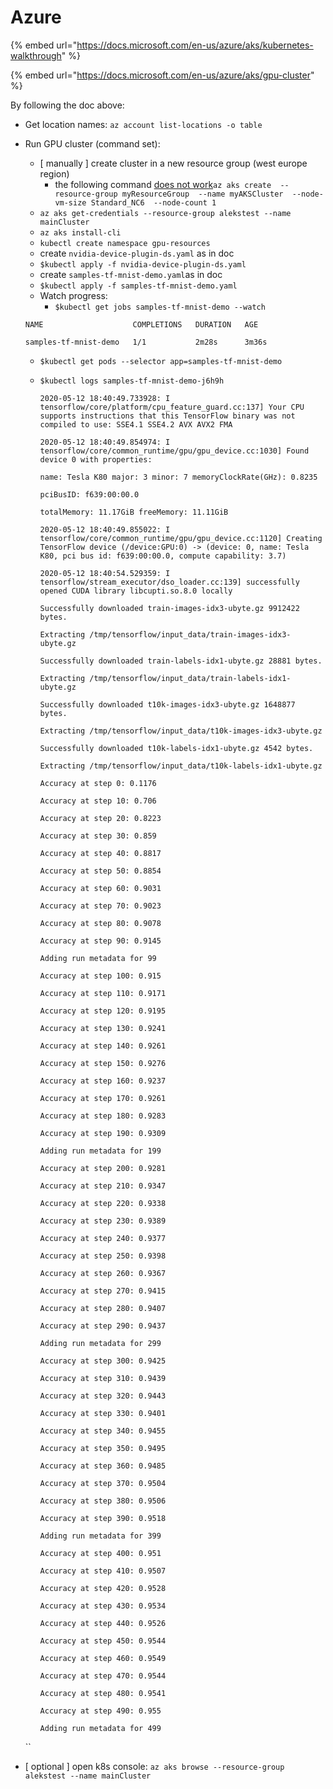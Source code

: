 # Azure

{% embed url="https://docs.microsoft.com/en-us/azure/aks/kubernetes-walkthrough" %}

{% embed url="https://docs.microsoft.com/en-us/azure/aks/gpu-cluster" %}

By following the doc above:

* Get location names: `az account list-locations -o table`
* Run GPU cluster \(command set\):

  * \[ manually \] create cluster in a new resource group \(west europe region\)
    * the following command [does not work](https://github.com/Azure/azure-cli/issues/5190)`az aks create  --resource-group myResourceGroup  --name myAKSCluster  --node-vm-size Standard_NC6  --node-count 1`
  * `az aks get-credentials --resource-group alekstest --name mainCluster`
  * `az aks install-cli`
  * `kubectl create namespace gpu-resources`
  * create `nvidia-device-plugin-ds.yaml` as in doc
  * `$kubectl apply -f nvidia-device-plugin-ds.yaml`
  * create `samples-tf-mnist-demo.yaml`as in doc 
  * `$kubectl apply -f samples-tf-mnist-demo.yaml` 
  * Watch progress:
    * `$kubectl get jobs samples-tf-mnist-demo --watch`

  `NAME                    COMPLETIONS   DURATION   AGE`

  `samples-tf-mnist-demo   1/1           2m28s      3m36s`

  * `$kubectl get pods --selector app=samples-tf-mnist-demo`
  * `$kubectl logs samples-tf-mnist-demo-j6h9h`

    `2020-05-12 18:40:49.733928: I tensorflow/core/platform/cpu_feature_guard.cc:137] Your CPU supports instructions that this TensorFlow binary was not compiled to use: SSE4.1 SSE4.2 AVX AVX2 FMA`

    `2020-05-12 18:40:49.854974: I tensorflow/core/common_runtime/gpu/gpu_device.cc:1030] Found device 0 with properties:` 

    `name: Tesla K80 major: 3 minor: 7 memoryClockRate(GHz): 0.8235`

    `pciBusID: f639:00:00.0`

    `totalMemory: 11.17GiB freeMemory: 11.11GiB`

    `2020-05-12 18:40:49.855022: I tensorflow/core/common_runtime/gpu/gpu_device.cc:1120] Creating TensorFlow device (/device:GPU:0) -> (device: 0, name: Tesla K80, pci bus id: f639:00:00.0, compute capability: 3.7)`

    `2020-05-12 18:40:54.529359: I tensorflow/stream_executor/dso_loader.cc:139] successfully opened CUDA library libcupti.so.8.0 locally`

    `Successfully downloaded train-images-idx3-ubyte.gz 9912422 bytes.`

    `Extracting /tmp/tensorflow/input_data/train-images-idx3-ubyte.gz`

    `Successfully downloaded train-labels-idx1-ubyte.gz 28881 bytes.`

    `Extracting /tmp/tensorflow/input_data/train-labels-idx1-ubyte.gz`

    `Successfully downloaded t10k-images-idx3-ubyte.gz 1648877 bytes.`

    `Extracting /tmp/tensorflow/input_data/t10k-images-idx3-ubyte.gz`

    `Successfully downloaded t10k-labels-idx1-ubyte.gz 4542 bytes.`

    `Extracting /tmp/tensorflow/input_data/t10k-labels-idx1-ubyte.gz`

    `Accuracy at step 0: 0.1176`

    `Accuracy at step 10: 0.706`

    `Accuracy at step 20: 0.8223`

    `Accuracy at step 30: 0.859`

    `Accuracy at step 40: 0.8817`

    `Accuracy at step 50: 0.8854`

    `Accuracy at step 60: 0.9031`

    `Accuracy at step 70: 0.9023`

    `Accuracy at step 80: 0.9078`

    `Accuracy at step 90: 0.9145`

    `Adding run metadata for 99`

    `Accuracy at step 100: 0.915`

    `Accuracy at step 110: 0.9171`

    `Accuracy at step 120: 0.9195`

    `Accuracy at step 130: 0.9241`

    `Accuracy at step 140: 0.9261`

    `Accuracy at step 150: 0.9276`

    `Accuracy at step 160: 0.9237`

    `Accuracy at step 170: 0.9261`

    `Accuracy at step 180: 0.9283`

    `Accuracy at step 190: 0.9309`

    `Adding run metadata for 199`

    `Accuracy at step 200: 0.9281`

    `Accuracy at step 210: 0.9347`

    `Accuracy at step 220: 0.9338`

    `Accuracy at step 230: 0.9389`

    `Accuracy at step 240: 0.9377`

    `Accuracy at step 250: 0.9398`

    `Accuracy at step 260: 0.9367`

    `Accuracy at step 270: 0.9415`

    `Accuracy at step 280: 0.9407`

    `Accuracy at step 290: 0.9437`

    `Adding run metadata for 299`

    `Accuracy at step 300: 0.9425`

    `Accuracy at step 310: 0.9439`

    `Accuracy at step 320: 0.9443`

    `Accuracy at step 330: 0.9401`

    `Accuracy at step 340: 0.9455`

    `Accuracy at step 350: 0.9495`

    `Accuracy at step 360: 0.9485`

    `Accuracy at step 370: 0.9504`

    `Accuracy at step 380: 0.9506`

    `Accuracy at step 390: 0.9518`

    `Adding run metadata for 399`

    `Accuracy at step 400: 0.951`

    `Accuracy at step 410: 0.9507`

    `Accuracy at step 420: 0.9528`

    `Accuracy at step 430: 0.9534`

    `Accuracy at step 440: 0.9526`

    `Accuracy at step 450: 0.9544`

    `Accuracy at step 460: 0.9549`

    `Accuracy at step 470: 0.9544`

    `Accuracy at step 480: 0.9541`

    `Accuracy at step 490: 0.955`

    `Adding run metadata for 499`

  \`\`

* \[ optional \] open k8s console:  `az aks browse --resource-group alekstest --name mainCluster`



